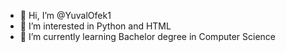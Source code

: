 - 👋 Hi, I’m @YuvalOfek1
- 👀 I’m interested in Python and HTML
- 🌱 I’m currently learning Bachelor degree in Computer Science

